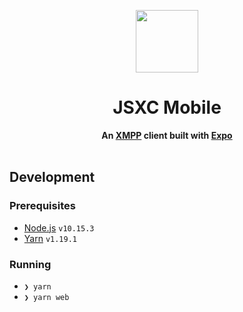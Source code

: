 <p align="center">
  <img src="https://user-images.githubusercontent.com/11808903/67002091-68e73e00-f0db-11e9-8a21-63d776796b4b.png" width="100"/>
</p>

<h1 align="center">JSXC Mobile</h1>

<div align="center">
  <b>An <a href="https://xmpp.org">XMPP</a> client built with <a href="https://expo.io/features">Expo</a></b>
</div>

<br />

## Development

### Prerequisites

- [Node.js](https://nodejs.org/en) `v10.15.3`
- [Yarn](https://yarnpkg.com/lang/en/) `v1.19.1`

### Running

- `❯ yarn`
- `❯ yarn web`
